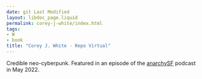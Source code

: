 ```yaml
---
date: git Last Modified
layout: libdoc_page.liquid
permalink: corey-j-white/index.html
tags:
- W
- book
title: "Corey J. White - Repo Virtual"
---
```


Credible neo-cyberpunk. Featured in an episode of the <a href="https://anchor.fm/anarchysf/episodes/Repo-Virtual-repossesses-Cyberpunk-e1i926p">
anarchySF</a> podcast in May 2022.